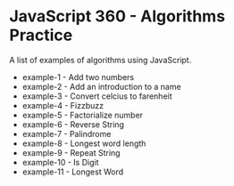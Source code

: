 # JavaScript 360 - Algorithms Practice

A list of examples of algorithms using JavaScript.

- example-1 - Add two numbers
- example-2 - Add an introduction to a name
- example-3 - Convert celcius to farenheit
- example-4 - Fizzbuzz
- example-5 - Factorialize number
- example-6 - Reverse String
- example-7 - Palindrome
- example-8 - Longest word length
- example-9 - Repeat String
- example-10 - Is Digit
- example-11 - Longest Word
